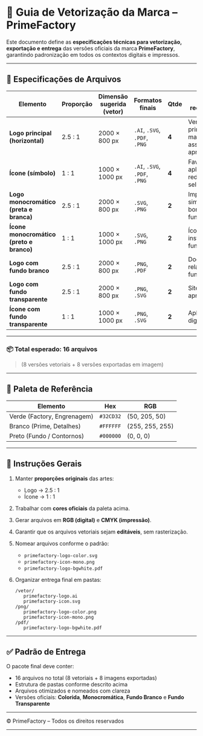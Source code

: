 
# 🧩 Guia de Vetorização da Marca – PrimeFactory

Este documento define as **especificações técnicas para vetorização, exportação e entrega** das versões oficiais da marca **PrimeFactory**, garantindo padronização em todos os contextos digitais e impressos.

---

## 📘 Especificações de Arquivos

| **Elemento**                             | **Proporção** | **Dimensão sugerida (vetor)** | **Formatos finais**           | **Qtde** | **Uso recomendado**                                           |
| ---------------------------------------- | ------------- | ----------------------------- | ----------------------------- | -------- | ------------------------------------------------------------- |
| **Logo principal (horizontal)**          | 2.5 : 1       | 2000 × 800 px                 | `.AI`, `.SVG`, `.PDF`, `.PNG` | **4**    | Versão principal da marca (sites, assinaturas, apresentações) |
| **Ícone (símbolo)**                      | 1 : 1         | 1000 × 1000 px                | `.AI`, `.SVG`, `.PDF`, `.PNG` | **4**    | Favicon, aplicativos, redes sociais, selos                    |
| **Logo monocromático (preta e branca)**  | 2.5 : 1       | 2000 × 800 px                 | `.SVG`, `.PNG`                | **2**    | Impressão simples, bordas ou fundos escuros                   |
| **Ícone monocromático (preto e branco)** | 1 : 1         | 1000 × 1000 px                | `.SVG`, `.PNG`                | **2**    | Ícones institucionais e fundo escuro                          |
| **Logo com fundo branco**                | 2.5 : 1       | 2000 × 800 px                 | `.PNG`, `.PDF`                | **2**    | Documentos e relatórios em fundo claro                        |
| **Logo com fundo transparente**          | 2.5 : 1       | 2000 × 800 px                 | `.PNG`, `.SVG`                | **2**    | Sites e apresentações                                         |
| **Ícone com fundo transparente**         | 1 : 1         | 1000 × 1000 px                | `.PNG`, `.SVG`                | **2**    | Aplicações digitais                                           |

---

### 📦 **Total esperado:** 16 arquivos

> (8 versões vetoriais + 8 versões exportadas em imagem)

---

## 🎨 Paleta de Referência

| Elemento                    | Hex       | RGB             |
| --------------------------- | --------- | --------------- |
| Verde (Factory, Engrenagem) | `#32CD32` | (50, 205, 50)   |
| Branco (Prime, Detalhes)    | `#FFFFFF` | (255, 255, 255) |
| Preto (Fundo / Contornos)   | `#000000` | (0, 0, 0)       |

---

## 🧭 Instruções Gerais

1. Manter **proporções originais** das artes:

   * Logo → 2.5 : 1
   * Ícone → 1 : 1
2. Trabalhar com **cores oficiais** da paleta acima.
3. Gerar arquivos em **RGB (digital)** e **CMYK (impressão)**.
4. Garantir que os arquivos vetoriais sejam **editáveis**, sem rasterização.
5. Nomear arquivos conforme o padrão:

   * `primefactory-logo-color.svg`
   * `primefactory-icon-mono.png`
   * `primefactory-logo-bgwhite.pdf`
6. Organizar entrega final em pastas:

   ```
   /vetor/
      primefactory-logo.ai  
      primefactory-icon.svg  
   /png/
      primefactory-logo-color.png  
      primefactory-icon-mono.png  
   /pdf/
      primefactory-logo-bgwhite.pdf  
   ```

---

## ✅ Padrão de Entrega

O pacote final deve conter:

* 16 arquivos no total (8 vetoriais + 8 imagens exportadas)
* Estrutura de pastas conforme descrito acima
* Arquivos otimizados e nomeados com clareza
* Versões oficiais: **Colorida**, **Monocromática**, **Fundo Branco** e **Fundo Transparente**

---

© PrimeFactory – Todos os direitos reservados

---
